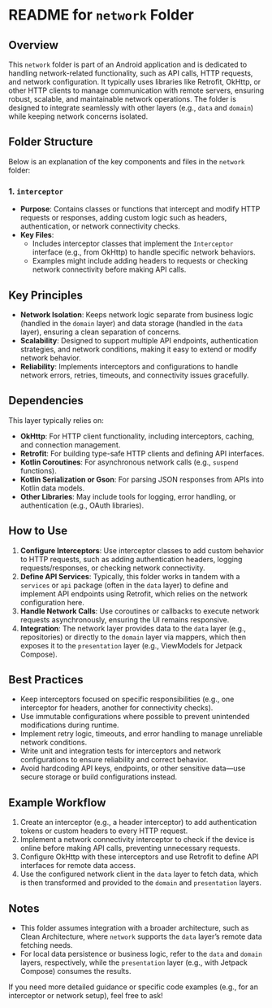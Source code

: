 # README for `network` Folder

## Overview
This `network` folder is part of an Android application and is dedicated to handling network-related functionality, such as API calls, HTTP requests, and network configuration. It typically uses libraries like Retrofit, OkHttp, or other HTTP clients to manage communication with remote servers, ensuring robust, scalable, and maintainable network operations. The folder is designed to integrate seamlessly with other layers (e.g., `data` and `domain`) while keeping network concerns isolated.

## Folder Structure
Below is an explanation of the key components and files in the `network` folder:

### 1. `interceptor`
- **Purpose**: Contains classes or functions that intercept and modify HTTP requests or responses, adding custom logic such as headers, authentication, or network connectivity checks.
- **Key Files**:
    - Includes interceptor classes that implement the `Interceptor` interface (e.g., from OkHttp) to handle specific network behaviors.
    - Examples might include adding headers to requests or checking network connectivity before making API calls.

## Key Principles
- **Network Isolation**: Keeps network logic separate from business logic (handled in the `domain` layer) and data storage (handled in the `data` layer), ensuring a clean separation of concerns.
- **Scalability**: Designed to support multiple API endpoints, authentication strategies, and network conditions, making it easy to extend or modify network behavior.
- **Reliability**: Implements interceptors and configurations to handle network errors, retries, timeouts, and connectivity issues gracefully.

## Dependencies
This layer typically relies on:
- **OkHttp**: For HTTP client functionality, including interceptors, caching, and connection management.
- **Retrofit**: For building type-safe HTTP clients and defining API interfaces.
- **Kotlin Coroutines**: For asynchronous network calls (e.g., `suspend` functions).
- **Kotlin Serialization or Gson**: For parsing JSON responses from APIs into Kotlin data models.
- **Other Libraries**: May include tools for logging, error handling, or authentication (e.g., OAuth libraries).

## How to Use
1. **Configure Interceptors**: Use interceptor classes to add custom behavior to HTTP requests, such as adding authentication headers, logging requests/responses, or checking network connectivity.
2. **Define API Services**: Typically, this folder works in tandem with a `services` or `api` package (often in the `data` layer) to define and implement API endpoints using Retrofit, which relies on the network configuration here.
3. **Handle Network Calls**: Use coroutines or callbacks to execute network requests asynchronously, ensuring the UI remains responsive.
4. **Integration**: The network layer provides data to the `data` layer (e.g., repositories) or directly to the `domain` layer via mappers, which then exposes it to the `presentation` layer (e.g., ViewModels for Jetpack Compose).

## Best Practices
- Keep interceptors focused on specific responsibilities (e.g., one interceptor for headers, another for connectivity checks).
- Use immutable configurations where possible to prevent unintended modifications during runtime.
- Implement retry logic, timeouts, and error handling to manage unreliable network conditions.
- Write unit and integration tests for interceptors and network configurations to ensure reliability and correct behavior.
- Avoid hardcoding API keys, endpoints, or other sensitive data—use secure storage or build configurations instead.

## Example Workflow
1. Create an interceptor (e.g., a header interceptor) to add authentication tokens or custom headers to every HTTP request.
2. Implement a network connectivity interceptor to check if the device is online before making API calls, preventing unnecessary requests.
3. Configure OkHttp with these interceptors and use Retrofit to define API interfaces for remote data access.
4. Use the configured network client in the `data` layer to fetch data, which is then transformed and provided to the `domain` and `presentation` layers.

## Notes
- This folder assumes integration with a broader architecture, such as Clean Architecture, where `network` supports the `data` layer’s remote data fetching needs.
- For local data persistence or business logic, refer to the `data` and `domain` layers, respectively, while the `presentation` layer (e.g., with Jetpack Compose) consumes the results.

If you need more detailed guidance or specific code examples (e.g., for an interceptor or network setup), feel free to ask!